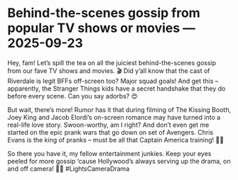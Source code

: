 # Behind-the-scenes gossip from popular TV shows or movies — 2025-09-23

Hey, fam! Let’s spill the tea on all the juiciest behind-the-scenes gossip from our fave TV shows and movies. 🎬 Did y’all know that the cast of Riverdale is legit BFFs off-screen too? Major squad goals! And get this – apparently, the Stranger Things kids have a secret handshake that they do before every scene. Can you say adorbs? 😍

But wait, there’s more! Rumor has it that during filming of The Kissing Booth, Joey King and Jacob Elordi’s on-screen romance may have turned into a real-life love story. Swoon-worthy, am I right? And don’t even get me started on the epic prank wars that go down on set of Avengers. Chris Evans is the king of pranks – must be all that Captain America training! 🦸‍♂️

So there you have it, my fellow entertainment junkies. Keep your eyes peeled for more gossip ‘cause Hollywood’s always serving up the drama, on and off camera! 💋✨ #LightsCameraDrama